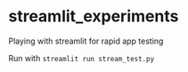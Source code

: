 # streamlit_experiments
 Playing with streamlit for rapid app testing

Run with `streamlit run stream_test.py`